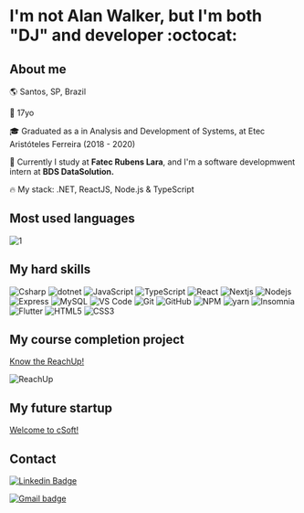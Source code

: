 # I'm not Alan Walker, but I'm both "DJ" and developer :octocat:

## About me

:earth_americas: Santos, SP, Brazil

:birthday: 17yo

:mortar_board: Graduated as a in Analysis and Development of Systems, at Etec Aristóteles Ferreira (2018 - 2020)

:pencil: Currently I study at <strong>Fatec Rubens Lara</strong>, and I'm a software developmwent intern at <strong>BDS DataSolution.</strong>

:fire: My stack: .NET, ReactJS, Node.js & TypeScript


## Most used languages

![1](https://github-readme-stats.vercel.app/api/top-langs/?username=guilhermedjr&theme=blue-green)

## My hard skills 

<p>
<img alt="Csharp" src="https://img.shields.io/badge/-C%23-7022DC?style=flat-square&logo=c-sharp&logoColor=white" />
<img alt="dotnet" src="https://img.shields.io/badge/-.NET-702D91?style=flat-square&logo=.net&logoColor=white" />
<img alt="JavaScript" src="https://img.shields.io/badge/-JavaScript-e0c050?style=flat-square&logo=javascript&logoColor=white" />
<img alt="TypeScript" src="https://img.shields.io/badge/-TypeScript-007ACC?style=flat-square&logo=typescript&logoColor=white" />
<img alt="React" src="https://img.shields.io/badge/-React-45b8d8?style=flat-square&logo=react&logoColor=white" />
<img alt="Nextjs" src="https://img.shields.io/badge/-Nextjs-191929?style=flat-square&logo=next.js&logoColor=white" />
<img alt="Nodejs" src="https://img.shields.io/badge/-Nodejs-43853d?style=flat-square&logo=node.js&logoColor=white" />
<img alt="Express" src="https://img.shields.io/badge/-Express-1a202c?style=flat-square&logo=Expressjs&logoColor=white" />
<img alt="MySQL" src="https://img.shields.io/badge/-MySQL-1a202c?style=flat-square&logo=MySQL&logoColor=white" /> 
<img alt="VS Code" src="https://img.shields.io/badge/-Code-1073C9?style=flat-square&logo=visual%20studio%20code&logoColor=white" />
<img alt="Git" src="https://img.shields.io/badge/-Git-1a202c?style=flat-square&logo=Git&logoColor=white" />
<img alt="GitHub" src="https://img.shields.io/badge/-Github-black?style=flat-square&logo=Github&logoColor=white" />
<img alt="NPM" src="https://img.shields.io/badge/-npm-red?style=flat-square&logo=npm&logoColor=white" />
<img alt="yarn" src="https://img.shields.io/badge/-Yarn-2168B6?style=flat-square&logo=yarn&logoColor=white" />
<img alt="Insomnia" src="https://img.shields.io/badge/-Insomnia-5849BE?style=flat-square&logo=insomnia&logoColor=white" />
<img alt="Flutter" src="https://img.shields.io/badge/-Flutter-1a202c?style=flat-square&logo=Flutter&logoColor=white" />
<img alt="HTML5" src="https://img.shields.io/badge/-HTML5-E34F26?style=flat-square&logo=HTML5&logoColor=white" />
<img alt="CSS3" src="https://img.shields.io/badge/-CSS3-1572B6?style=flat-square&logo=CSS3&logoColor=white" />
</p>

## My course completion project

[Know the ReachUp!](https://github.com/0G4briel/ReachUp)

![ReachUp](https://user-images.githubusercontent.com/59267719/93685984-a55cb000-fa89-11ea-9dfe-4a4906088e3a.png)

## My future startup

[Welcome to cSoft!](https://github.com/CSoft-Inc)

## Contact

[![Linkedin Badge](https://img.shields.io/badge/-LinkedIn-blue?style=flat-square&logo=Linkedin&logoColor=white&link=https://www.linkedin.com/in/guilhermedjrdjrjan/)](https://www.linkedin.com/in/guilhermedjrdjrjan/)

<p>
<a target="_blank" href="mailto:guilhermedjrdjrjan@gmail.com?subject=[GitHub]">
    <img alt="Gmail badge" src="https://img.shields.io/badge/-guilhermedjrdjrjan@gmail.com-D14836?style=flat-square&logo=Gmail&logoColor=white" />
  </a>
</p>
